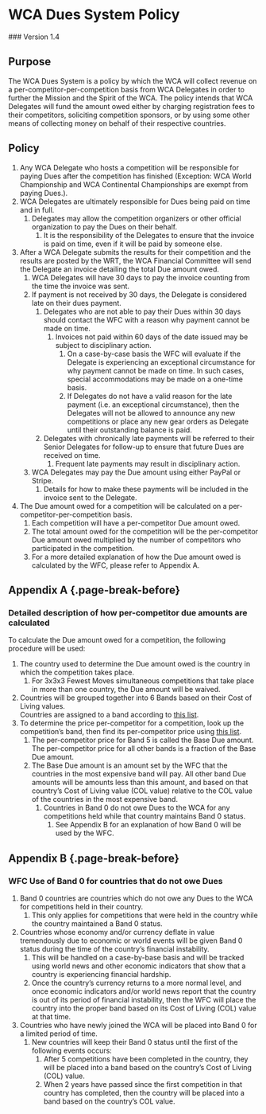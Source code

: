 # WCA Dues System Policy
<div class="version">
### Version 1.4
</div>

## Purpose
The WCA Dues System is a policy by which the WCA will collect revenue on a per-competitor-per-competition basis from WCA Delegates in order to further the Mission and the Spirit of the WCA. The policy intends that WCA Delegates will fund the amount owed either by charging registration fees to their competitors, soliciting competition sponsors, or by using some other means of collecting money on behalf of their respective countries.

## Policy
1. Any WCA Delegate who hosts a competition will be responsible for paying Dues after the competition has finished (Exception: WCA World Championship and WCA Continental Championships are exempt from paying Dues.).
2. WCA Delegates are ultimately responsible for Dues being paid on time and in full.
   1. Delegates may allow the competition organizers or other official organization to pay the Dues on their behalf.
      1. It is the responsibility of the Delegates to ensure that the invoice is paid on time, even if it will be paid by someone else.
3. After a WCA Delegate submits the results for their competition and the results are posted by the WRT, the WCA Financial Committee will send the Delegate an invoice detailing the total Due amount owed.
   1. WCA Delegates will have 30 days to pay the invoice counting from the time the invoice was sent.
   2. If payment is not received by 30 days, the Delegate is considered late on their dues payment.
      1. Delegates who are not able to pay their Dues within 30 days should contact the WFC with a reason why payment cannot be made on time.
         1. Invoices not paid within 60 days of the date issued may be subject to disciplinary action.
            1. On a case-by-case basis the WFC will evaluate if the Delegate is experiencing an exceptional circumstance for why payment cannot be made on time. In such cases, special accommodations may be made on a one-time basis.
            2. If Delegates do not have a valid reason for the late payment (i.e. an exceptional circumstance), then the Delegates will not be allowed to announce any new competitions or place any new gear orders as Delegate until their outstanding balance is paid.
      2. Delegates with chronically late payments will be referred to their Senior Delegates for follow-up to ensure that future Dues are received on time.
         1. Frequent late payments may result in disciplinary action.
   3. WCA Delegates may pay the Due amount using either PayPal or Stripe.
      1. Details for how to make these payments will be included in the invoice sent to the Delegate.
4. The Due amount owed for a competition will be calculated on a
per-competitor-per-competition basis.
   1. Each competition will have a per-competitor Due amount owed.
   2. The total amount owed for the competition will be the per-competitor Due amount owed multiplied by the number of competitors who participated in the competition.
   3. For a more detailed explanation of how the Due amount owed is calculated by the WFC, please refer to Appendix A.

## Appendix A {.page-break-before}
### Detailed description of how per-competitor due amounts are calculated
To calculate the Due amount owed for a competition, the following procedure will be used:

1. The country used to determine the Due amount owed is the country in which the competition takes place.
   1. For 3x3x3 Fewest Moves simultaneous competitions that take place in more than one country, the Due amount will be waived.
2. Countries will be grouped together into 6 Bands based on their Cost of Living values. <br> Countries are assigned to a band according to [this list](https://docs.google.com/spreadsheets/d/16oCUnuSAakB5f-Uptz94pXvWrnMK2a0cGU2d153g9ek).
3. To determine the price per-competitor for a competition, look up the competition’s band, then find its per-competitor price using [this list](https://docs.google.com/spreadsheets/d/16oCUnuSAakB5f-Uptz94pXvWrnMK2a0cGU2d153g9ek).
   1. The per-competitor price for Band 5 is called the Base Due amount. The per-competitor price for all other bands is a fraction of the Base Due amount.
   2. The Base Due amount is an amount set by the WFC that the countries in the most expensive band will pay. All other band Due amounts will be amounts less than this amount, and based on that country’s Cost of Living value (COL value) relative to the COL value of the countries in the most expensive band.
      1. Countries in Band 0 do not owe Dues to the WCA for any competitions held while that country maintains Band 0 status.
         1. See Appendix B for an explanation of how Band 0 will be used by the WFC.

## Appendix B {.page-break-before}
### WFC Use of Band 0 for countries that do not owe Dues
1. Band 0 countries are countries which do not owe any Dues to the WCA for competitions held in their country.
   1. This only applies for competitions that were held in the country while the country maintained a Band 0 status.
2. Countries whose economy and/or currency deflate in value tremendously due to economic or world events will be given Band 0 status during the time of the country’s financial instability.
   1. This will be handled on a case-by-base basis and will be tracked using world news and other economic indicators that show that a country is experiencing financial hardship.
   2. Once the country’s currency returns to a more normal level, and once economic indicators and/or world news report that the country is out of its period of financial instability, then the WFC will place the country into the proper band based on its Cost of Living (COL) value at that time.
3. Countries who have newly joined the WCA will be placed into Band 0 for a limited period of time.
   1. New countries will keep their Band 0 status until the first of the following events occurs:
      1. After 5 competitions have been completed in the country, they will be placed into a band based on the country’s Cost of Living (COL) value.
      2. When 2 years have passed since the first competition in that country has completed, then the country will be placed into a band based on the country’s COL value.
